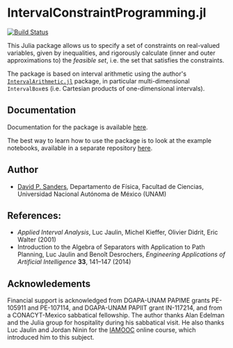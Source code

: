 # IntervalConstraintProgramming.jl

[![Build Status](https://travis-ci.org/dpsanders/IntervalConstraintProgramming.jl.svg?branch=master)](https://travis-ci.org/dpsanders/IntervalConstraintProgramming.jl)

This Julia package allows us to specify a set of constraints on real-valued variables,
given by inequalities, and
rigorously calculate (inner and outer approximations to) the *feasible set*,
i.e. the set that satisfies the constraints.

The package is based on interval arithmetic using the author's
[`IntervalArithmetic.jl`](https://github.com/dpsanders/IntervalArithmetic.jl) package,
in particular multi-dimensional `IntervalBox`es (i.e. Cartesian products of one-dimensional intervals).

## Documentation
Documentation for the package is available [here](http://dpsanders.github.io/IntervalConstraintProgramming.jl/latest/).

The best way to learn how to use the package is to look at the example notebooks, available in a separate repository [here](https://github.com/dpsanders/IntervalConstraintProgrammingNotebooks).


## Author

- [David P. Sanders](http://sistemas.fciencias.unam.mx/~dsanders),
Departamento de Física, Facultad de Ciencias, Universidad Nacional Autónoma de México (UNAM)


## References:
- *Applied Interval Analysis*, Luc Jaulin, Michel Kieffer, Olivier Didrit, Eric Walter (2001)
- Introduction to the Algebra of Separators with Application to Path Planning, Luc Jaulin and Benoît Desrochers, *Engineering Applications of Artificial Intelligence* **33**, 141–147 (2014)

## Acknowledements
Financial support is acknowledged from DGAPA-UNAM PAPIME grants PE-105911 and PE-107114, and DGAPA-UNAM PAPIIT grant IN-117214, and from a CONACYT-Mexico sabbatical fellowship. The author thanks Alan Edelman and the Julia group for hospitality during his sabbatical visit. He also thanks Luc Jaulin and Jordan Ninin for the [IAMOOC](http://iamooc.ensta-bretagne.fr/) online course, which introduced him to this subject.
